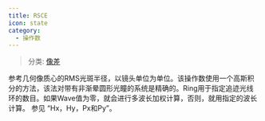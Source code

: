 ```yaml
---
title: RSCE
icon: state
category:
  - 操作数
---
```


> 分类: [像差](/hb/operands/131/885/  "Zemax 操作数 像差")

参考几何像质心的RMS光斑半径，以镜头单位为单位。该操作数使用一个高斯积分的方法，该法对带有非渐晕圆形光瞳的系统是精确的。Ring用于指定追迹光线环的数目。如果Wave值为零，就会进行多波长加权计算，否则，就用指定的波长计算。 
参见 “Hx，Hy，Px和Py”。